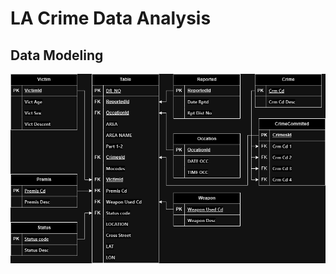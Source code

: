 # LA Crime Data Analysis

## Data Modeling

![ER Diagram of Data Modeling](./src/main/resources/LACrime.drawio.png)